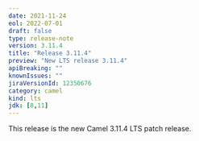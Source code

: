 ```yaml
---
date: 2021-11-24
eol: 2022-07-01
draft: false
type: release-note
version: 3.11.4
title: "Release 3.11.4"
preview: "New LTS release 3.11.4"
apiBreaking: ""
knownIssues: ""
jiraVersionId: 12350676
category: camel
kind: lts
jdk: [8,11]
---
```


This release is the new Camel 3.11.4 LTS patch release.
